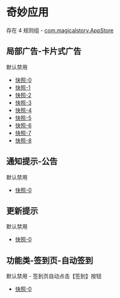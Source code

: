 # 奇妙应用

存在 4 规则组 - [com.magicalstory.AppStore](/src/apps/com.magicalstory.AppStore.ts)

## 局部广告-卡片式广告

默认禁用

- [快照-0](https://i.gkd.li/i/13413482)
- [快照-1](https://i.gkd.li/i/13416979)
- [快照-2](https://i.gkd.li/i/13527698)
- [快照-3](https://i.gkd.li/i/13759492)
- [快照-4](https://i.gkd.li/i/14273176)
- [快照-5](https://i.gkd.li/i/14273317)
- [快照-6](https://i.gkd.li/i/13185746)
- [快照-7](https://i.gkd.li/i/13695554)
- [快照-8](https://i.gkd.li/i/13443417)

## 通知提示-公告

默认禁用

- [快照-0](https://i.gkd.li/i/13437553)

## 更新提示

默认禁用

- [快照-0](https://i.gkd.li/i/13459373)

## 功能类-签到页-自动签到

默认禁用 - 签到页自动点击【签到】按钮

- [快照-0](https://i.gkd.li/i/14168441)
